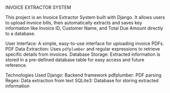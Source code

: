 INVOICE EXTRACTOR SYSTEM

This project is an Invoice Extractor System built with Django. It allows users to upload invoice bills, then automatically extracts and saves key information like Invoice ID, Customer Name, and Total Due Amount directly to a database.



User Interface: A simple, easy-to-use interface for uploading invoice PDFs.
PDF Data Extraction: Uses `pdfplumber` and regular expressions to retrieve specific details from invoices.
Database Storage: Extracted information is stored in a pre-defined database table for easy access and future reference.



Technologies Used
Django: Backend framework
pdfplumber: PDF parsing
Regex: Data extraction from text
SQLite3: Database for storing extracted information
